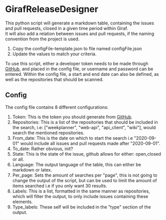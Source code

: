 # GirafReleaseDesigner
This python script will generate a markdown table, containing the issues and pull requests, closed in a given time period within Giraf. <br>
It will also add a relation between issues and pull requests, if the naming convention from the project is used. <br>
1. Copy the configFile-template.json to file named configFile.json
2. Update the values to match your criteria.

To use this script,  either a developer token needs to be made through [GitHub](https://github.com/settings/tokens), and placed in the config file, or username and password can be entered.
Within the config file, a start and end date can also be defined, as well as the repositories that should be scanned.

## Config
The config file contains 8 different configurations:
1. Token: This is the token you should generate from [GitHub](https://github.com/settings/tokens).
2. Repositories: This is a list of the repositories that should be included in the search, i.e: ["weekplanner", "web-api", "api_client", "wiki"], would search the mentioned repositories.
3. From_date: This is the date on which to start the search i.e "2020-09-01" would include all issues and pull requests made after "2020-09-01".
4. To_date: Rather obvious, init?
5. State: This is the state of the issue, github allows for either: open,closed or all.
6. Language: The output language of the table, this can either be markdown or latex.
7. Per_page: Sets the amount of searches per "page", this is not going to change the output of the script, but can be used to limit the amount of items searched i.e if you only want 30 results.
8. Labels: This is a list, formatted in the same manner as repositories, which will filter the output, to only include issues containing these elements.
9. Type_labels: These self will be included in the "type" section of the output.
